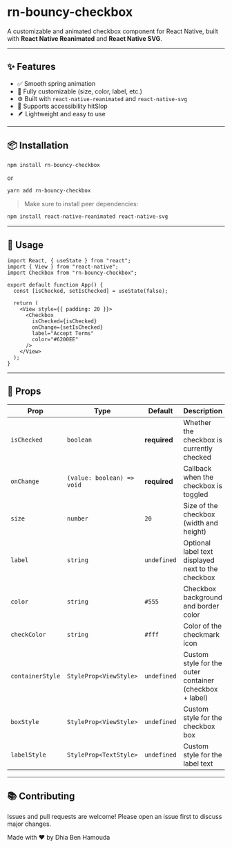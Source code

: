 # rn-bouncy-checkbox

A customizable and animated checkbox component for React Native, built with **React Native Reanimated** and **React Native SVG**.

---

## ✨ Features

- ✅ Smooth spring animation
- 🎨 Fully customizable (size, color, label, etc.)
- ⚙️ Built with `react-native-reanimated` and `react-native-svg`
- 📱 Supports accessibility hitSlop
- 🪶 Lightweight and easy to use

---

## 📦 Installation

```bash
npm install rn-bouncy-checkbox
```

or

```bash
yarn add rn-bouncy-checkbox
```

> Make sure to install peer dependencies:

```bash
npm install react-native-reanimated react-native-svg
```

---

## 🚀 Usage

```tsx
import React, { useState } from "react";
import { View } from "react-native";
import Checkbox from "rn-bouncy-checkbox";

export default function App() {
  const [isChecked, setIsChecked] = useState(false);

  return (
    <View style={{ padding: 20 }}>
      <Checkbox
        isChecked={isChecked}
        onChange={setIsChecked}
        label="Accept Terms"
        color="#6200EE"
      />
    </View>
  );
}
```

---

## 🔧 Props

| Prop             | Type                       | Default      | Description                                             |
| ---------------- | -------------------------- | ------------ | ------------------------------------------------------- |
| `isChecked`      | `boolean`                  | **required** | Whether the checkbox is currently checked               |
| `onChange`       | `(value: boolean) => void` | **required** | Callback when the checkbox is toggled                   |
| `size`           | `number`                   | `20`         | Size of the checkbox (width and height)                 |
| `label`          | `string`                   | `undefined`  | Optional label text displayed next to the checkbox      |
| `color`          | `string`                   | `#555`       | Checkbox background and border color                    |
| `checkColor`     | `string`                   | `#fff`       | Color of the checkmark icon                             |
| `containerStyle` | `StyleProp<ViewStyle>`     | `undefined`  | Custom style for the outer container (checkbox + label) |
| `boxStyle`       | `StyleProp<ViewStyle>`     | `undefined`  | Custom style for the checkbox box                       |
| `labelStyle`     | `StyleProp<TextStyle>`     | `undefined`  | Custom style for the label text                         |

---

## 📚 Contributing

Issues and pull requests are welcome! Please open an issue first to discuss major changes.

Made with ❤️ by Dhia Ben Hamouda
